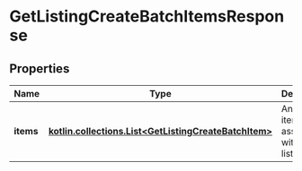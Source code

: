 
# GetListingCreateBatchItemsResponse

## Properties
| Name | Type | Description | Notes |
| ------------ | ------------- | ------------- | ------------- |
| **items** | [**kotlin.collections.List&lt;GetListingCreateBatchItem&gt;**](GetListingCreateBatchItem.md) | An array of items associated with the listing |  |



